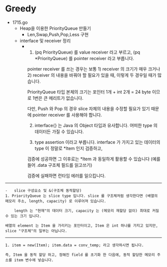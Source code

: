 
# Greedy
-   1715.go
    -   Heap을 이용한 PriorityQueue 만들기
        -  Len,Swap,Push,Pop,Less 구현 
    -   interface 및 receiver 정리 
        -   1. (pq PriorityQueue) 를 value receiver 라고 부르고, (pq *PriorityQueue) 를 pointer receiver 라고 부릅니다.

            pointer receiver 를 쓰는 경우는 보통 1) receiver 의 크기가 매우 크거나 2) receiver 의 내용을 바꿔야 할 필요가 있을 때, 이렇게 두 경우일 때가 많습니다.

            PriorityQueue 타입 본체의 크기는 포인터 1개 + int 2개 = 24 byte 이므로 1번은 큰 메리트가 없습니다.

            다만, Push 와 Pop 의 경우 slice 자체의 내용을 수정할 필요가 있기 때문에 pointer receiver 를 사용해야 합니다.

            

            2. interface{} 는 Java 의 Object 타입과 유사합니다. 어떠한 type 의 데이터든 가질 수 있습니다.

            

            3. type assertion 이라고 부릅니다. interface 가 가지고 있는 데이터의 type 이 정말로 *Item 인지 검증하고,

            검증에 성공하면 그 이후로는  *Item 과 동일하게 활용할 수 있습니다 (예를 들어 .data 구조체 필드를 읽고쓰기)

            검증에 실패하면 런타임 에러를 일으킵니다.
 ___
    -   slice 구성요소 및 &(구조체 동적할당)
    1. PriorityQueue 는 slice type 입니다. slice 를 구조체처럼 생각한다면 (배열의 메모리 주소, length, capacity) 로 이루어져 있습니다.

        length 는 "현재"의 데이터 크기, capacity 는 (메모리 재할당 없이) 최대로 커질 수 있는 크기 입니다.

    배열의 element 는 Item 을 가리키는 포인터이고, Item 은 int 하나를 가지고 있지만, slice "구조체"의 일부는 아닙니다.

   
---
    1. item = new(Item); item.data = conv_temp; 라고 생각하시면 됩니다.

    즉, Item 을 동적 할당 하고, 정해진 field 를 초기화 한 다음에, 동적 할당한 메모리 주소를 item 변수에 넣습니다.